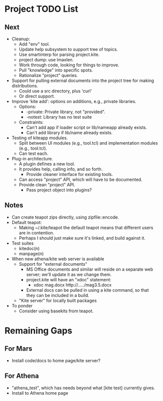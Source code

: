 # Project TODO List

## Next

* Cleanup:
  * Add "env" tool.
  * Update help subsystem to support tree of topics.
  * Use smartinterp for parsing project.kite.
  * project dump: use lmaxlen.
  * Work through code, looking for things to improve.
  * Pull "knowledge" into specific spots.
  * Rationalize "project" queries.
* Support for pulling external documents into the project tree for
  making distributions.
  * Could use a src directory, plus 'curl'
  * Or direct support.
* Improve 'kite add': options on additions, e.g., private libraries.
  * Options:
    * -private: Private library, not "provided".
    * -notest: Library has no test suite 
  * Constraints:
    * Can't add app if loader script or lib/nameapp already exists.
    * Can't add library if lib/name already exists.
* Testing of kiteapp modules.
  * Split between UI modules (e.g., <name>tool.tcl) and implementation
    modules (e.g., tool.tcl).
  * Can test each.
* Plug-in architecture.
  * A plugin defines a new tool.
  * It provides help, calling info, and so forth.
    * Provide cleaner interface for existing tools.
  * Can access "project" API, which will have to be documented.
  * Provide clean "project" API.
    * Pass project object into plugins?

## Notes

* Can create teapot zips directly, using zipfile::encode.
* Default teapot:
  * Making ~/.kite/teapot the default teapot means that
    different users are in contention.
  * Perhaps I should just make sure it's linked, and build
    against it.
* Test suites
  * kitedoc(n)
  * manpage(n)
* When new athena/kite web server is available
  * Support for "external documents"
    * MS Office documents and similar will reside on a separate web server;
      we'll update it as we change them.
    * project.kite will have an "xdoc" statement:
      * xdoc mag.docx http://...../mag3.5.docx
    * External docs can be pulled in using a kite command, so that they
      can be included in a build.
  * "Kite server" for locally built packages
* To ponder
  * Consider using basekits from teapot.

# Remaining Gaps #

## For Mars

* Install code/docs to home page/kite server?

## For Athena

* "athena_test", which has needs beyond what [kite test] currently gives.
* Install to Athena home page


